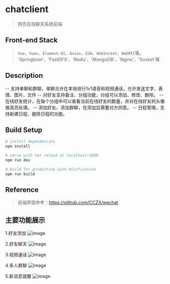 # chatclient
> 网页在线聊天系统前端

## Front-end Stack
> `Vue`、`Vuex`、`Element-UI`、`Axios`、`ES6`、`WebSocket`、`WebRTC`等。
>  'Springboot'、'FastDFS'、'Redis'、'MongoDB'、'Nginx'、'Socket'等
> 
## Description
-- 支持单聊和群聊，单聊允许在本地进行1v1语音和视频通话，允许发送文字、表情、图片、文件
-- 对好友支持备注、分组功能，分组可以添加、修改、删除。
-- 在线好友统计，在每个分组中可以查看当前在线好友的数量，并对在线好友的头像做高亮处理。
-- 添加好友、添加群聊，在添加后需要对方同意。
-- 日程管理，支持新建日程、删除日程的功能。


## Build Setup

``` bash
# install dependencies
npm install

# serve with hot reload at localhost:3000
npm run dev

# build for production with minification
npm run build
```

## Reference
> 前端界面参考：https://github.com/CCZX/wechat

## 主要功能展示
1.好友添加
![image](https://github.com/gifhjygcsdhjb456/ChatClient/assets/93047027/5e2d3036-f871-443f-9367-6bb9b131b8dd)

2.好友聊天
![image](https://github.com/gifhjygcsdhjb456/ChatClient/assets/93047027/80738780-fbde-41d4-ac52-013b7bd6ac6c)

3.视频通话
![image](https://github.com/gifhjygcsdhjb456/ChatClient/assets/93047027/a84dd6f1-544f-4bc6-bc38-339f51c59215)

4.多人群聊
![image](https://github.com/gifhjygcsdhjb456/ChatClient/assets/93047027/edf2bcf9-23e0-497d-bbfd-5cc9c4a5d9a5)

5.新消息提醒
![image](https://github.com/gifhjygcsdhjb456/ChatClient/assets/93047027/96c10faa-ec3b-440c-a3e5-9ddbb6f88a09)
